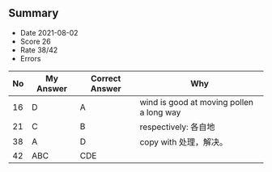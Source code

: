 ## Summary
- Date 2021-08-02
- Score 26
- Rate 38/42
- Errors


| No | My Answer | Correct Answer | Why |
|----|-----------|----------------|-----|
|16 | D| A| wind is good at moving pollen a long way|
| 21|C |B | respectively: 各自地 |
| 38|A |D |copy with 处理，解决。 |
|42 | ABC| CDE| |